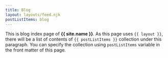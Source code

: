 ```yaml
---
title: Blog
layout: layouts/feed.njk
postListItems: blog
---
```

This is blog index page of **{{ site.name }}**. As this page uses `{{ layout
}}`, there will be a list of contents of `{{ postListItems }}` collection under
this paragraph. You can specify the collection using `postListItems` variable in
the front matter of this page.

